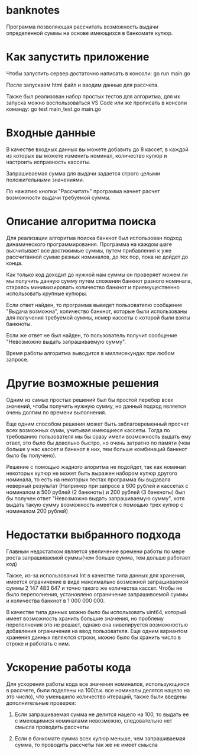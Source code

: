 # banknotes
  Программа позволяющая рассчитать возможность выдачи определенной суммы на основе имеющихся в банкомате купюр.
# Как запустить приложение
  Чтобы запустить сервер достаточно написать в консоли: go run main.go
  
  После запускаем html файл и вводим данные для рассчета.
  
  Также был реализован набор простых тестов для алгоритма, для их запуска можно воспользоваться VS Code или же прописать в консоли команду: go test main_test.go main.go

# Входные данные
  В качестве входных данных вы можете добавить до 8 кассет, в каждой из которых вы можете изменить номинал, количество купюр и настроить исправность кассеты.
  
  Запрашиваемая сумма для выдачи задается строго целыми положительными значениями.
  
  По нажатию кнопки "Рассчитать" программа начнет расчет возможности выдачи требуемой суммы.

# Описание алгоритма поиска
  Для реализации алгоритма поиска банкнот был использован подход динамического программирования. Программа на каждом шаге высчитывает все достижимые суммы, путем прибавления к уже рассчитанной сумме разных номиналов, до тех пор, пока не дойдет до конца.
  
  Как только код доходит до нужной нам суммы он проверяет можем ли мы получить данную сумму путем сложения банкнот разного номинала, стараясь минимизировать количество банкнот и приемущественно использовать крупные купюры.
  
  Если ответ найден, то программа выведет пользователю сообщение "Выдача возможна", количество банкнот, которые были использованы для получения требуемой суммы, номер кассеты с которой были взяты банкноты.
  
  Если же ответ не был найден, то пользователь получит сообщение "Невозможно выдать запрашиваемую сумму".

  Время работы алгоритма выводится в миллисекундах при любом запросе.

# Другие возможные решения
  Одним из самых простых решений был бы простой перебор всех значений, чтобы получить нужную сумму, но данный подход является очень долгим по времени выполнения.
  
  Еще одним способом решения может быть заблаговременный просчет всех возможных сумм, учитывая имеющиеся кассеты. Тогда по требованию пользователя мы бы сразу имели возможность выдать ему ответ, это было бы довольно быстро, но очень затратно по памяти (чем больше у нас кассет и банкнот в них, тем больше комбинаций банкнот было бы получено).

  Решение с помощью жадного алоритма не подойдет, так как номинал некоторых купюр не может быть выражен набором купюр другого номинала, то есть на некоторых тестах программа бы выдавала неверный результат (Например при запросе в 600 рублей и кассетах с номиналом в 500 рублей (2 банкноты)  и 200 рублей (3 банкноты) был бы получен ответ "Невозможно выдать запрашиваемую сумму", хотя выдать такую сумму возможность имеется с помощью трех купюр с номиналом 200 рублей)

# Недостатки выбранного подхода
  Главным недостатком является увеличение времени работы по мере роста запрашиваемой суммы(чем больше сумма, тем дольше работает код)
  
  Также, из-за использования Int в качестве типа данных для хранения, имеется ограничение в виде максимально возможной запрашиваемой суммы 2 147 483 647 и точно такого же количества кассет. Чтобы не было переполнения, установлено ограничение запрашивоемой суммы и количества банкнот в 1 000 000 000. 
  
  В качестве типа данных можно было бы использовать uint64, который имеет возможность хранить большие значения, но проблему переполнения это не решает, однако она нивелируется возможностью добавления ограничения на ввод пользователя. Еще одним вариантом хранения данных являются строки, можно было бы хранить число в строке и работать с ним.

# Ускорение работы кода
  Для ускорения работы кода все значения номиналов, использующихся в рассчете, были поделены на 100(т.к. все номиналы делятся нацело на это число), что уменьшило количество итераций, также были введены дополнительные проверки: 

  1) Если запрашиваемая сумма не делится нацело на 100, то выдать ее с имеющимися номиналами невозможно, следовательно нет смысла проводить рассчеты
     
  2) Если в банкомате сумма всех купюр меньше, чем запрашиваемая сумма, то проводить рассчеты так же не имеет смысла
  

